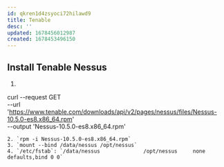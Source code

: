 ```yaml
---
id: qkren1d4zsyoci72hilawd9
title: Tenable
desc: ''
updated: 1678456012987
created: 1678453496150
---
```


## Install Tenable Nessus

1. ```
curl --request GET \
--url 'https://www.tenable.com/downloads/api/v2/pages/nessus/files/Nessus-10.5.0-es8.x86_64.rpm' \
--output 'Nessus-10.5.0-es8.x86_64.rpm'
```
2. `rpm -i Nessus-10.5.0-es8.x86_64.rpm`
3. `mount --bind /data/nessus /opt/nessus`
4. `/etc/fstab`: `/data/nessus          	/opt/nessus		none    defaults,bind 0 0`
